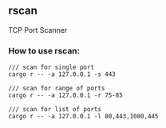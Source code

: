 ## rscan
TCP Port Scanner

### How to use rscan:
```
/// scan for single port
cargo r -- -a 127.0.0.1 -s 443

/// scan for range of ports
cargo r -- -a 127.0.0.1 -r 75-85

/// scan for list of ports
cargo r -- -a 127.0.0.1 -l 80,443,1080,445
```